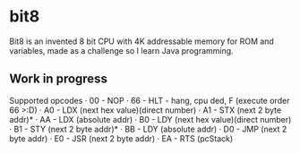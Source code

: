 # bit8
Bit8 is an invented 8 bit CPU with 4K addressable memory for ROM and variables, made as a challenge so I learn Java programming.

## Work in progress
Supported opcodes
· 00  -  NOP
· 66  -  HLT - hang, cpu ded, F (execute order 66 >:D)
· A0  -  LDX (next hex value)(direct number)
· A1  -  STX (next 2 byte addr)*
· AA  -  LDX (absolute addr)
· B0  -  LDY (next hex value)(direct number)
· B1  -  STY (next 2 byte addr)*
· BB  -  LDY (absolute addr)
· D0  -  JMP (next 2 byte addr)
· E0  -  JSR (next 2 byte addr)
· EA  -  RTS (pcStack)
